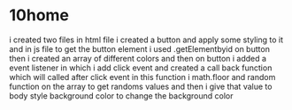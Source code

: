# 10home
i created two files in html file i created a button and apply some styling to it and in js file to get the button element i used .getElementbyid  on button
then i created an array of different colors and then on button i added a event listener in which i add click event and created a call back function 
which will called after click event in this function i math.floor and random function on the array to get randoms values and then i give that value to body style background color to change the background color
